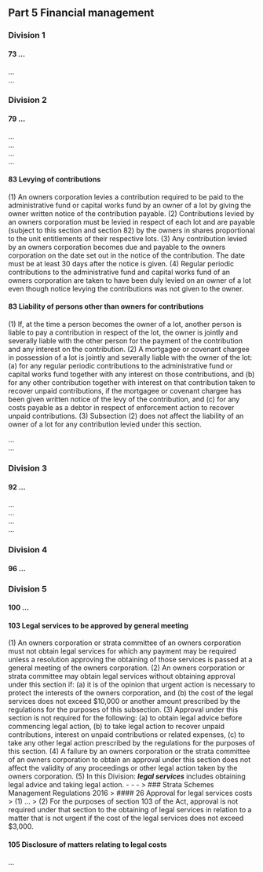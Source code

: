 ## Part 5 Financial management

### Division 1
#### 73 …
…   
…  
### Division 2
#### 79 …
…   
…   
…   
…  

#### 83 Levying of contributions
(1)  An owners corporation levies a contribution required to be paid to the administrative fund or capital works fund by an owner of a lot by giving the owner written notice of the contribution payable.
(2)  Contributions levied by an owners corporation must be levied in respect of each lot and are payable (subject to this section and section 82) by the owners in shares proportional to the unit entitlements of their respective lots.
(3)  Any contribution levied by an owners corporation becomes due and payable to the owners corporation on the date set out in the notice of the contribution. The date must be at least 30 days after the notice is given.
(4)  Regular periodic contributions to the administrative fund and capital works fund of an owners corporation are taken to have been duly levied on an owner of a lot even though notice levying the contributions was not given to the owner.

#### 83 Liability of persons other than owners for contributions
(1)  If, at the time a person becomes the owner of a lot, another person is liable to pay a contribution in respect of the lot, the owner is jointly and severally liable with the other person for the payment of the contribution and any interest on the contribution.
(2)  A mortgagee or covenant chargee in possession of a lot is jointly and severally liable with the owner of the lot:
  (a)  for any regular periodic contributions to the administrative fund or capital works fund together with any interest on those contributions, and
  (b)  for any other contribution together with interest on that contribution taken to recover unpaid contributions, if the mortgagee or covenant chargee has been given written notice of the levy of the contribution, and
  (c)  for any costs payable as a debtor in respect of enforcement action to recover unpaid contributions.
(3)  Subsection (2) does not affect the liability of an owner of a lot for any contribution levied under this section.

…   
…   

### Division 3
#### 92 …
…   
…   
…   
…   

### Division 4
#### 96 …

### Division 5
#### 100 …
#### 103 Legal services to be approved by general meeting
(1)  An owners corporation or strata committee of an owners corporation must not obtain legal services for which any payment may be required unless a resolution approving the obtaining of those services is passed at a general meeting of the owners corporation.
(2)  An owners corporation or strata committee may obtain legal services without obtaining approval under this section if:
  (a)  it is of the opinion that urgent action is necessary to protect the interests of the owners corporation, and
  (b)  the cost of the legal services does not exceed $10,000 or another amount prescribed by the regulations for the purposes of this subsection.
(3)  Approval under this section is not required for the following:
  (a)  to obtain legal advice before commencing legal action,
  (b)  to take legal action to recover unpaid contributions, interest on unpaid contributions or related expenses,
  (c)  to take any other legal action prescribed by the regulations for the purposes of this section.
(4)  A failure by an owners corporation or the strata committee of an owners corporation to obtain an approval under this section does not affect the validity of any proceedings or other legal action taken by the owners corporation.
(5)  In this Division:
    ***legal services*** includes obtaining legal advice and taking legal action.
    - - -
    > ### Strata Schemes Management Regulations 2016
    > #### 26 Approval for legal services costs
    >  (1)  ...
    > (2)  For the purposes of section 103 of the Act, approval is not required under that section to the obtaining of legal services in relation to a matter that is not urgent if the cost of the legal services does not exceed $3,000.

#### 105 Disclosure of matters relating to legal costs
…


